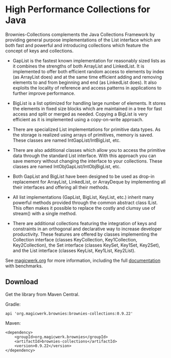 # High Performance Collections for Java


Brownies-Collections complements the Java Collections Framework by providing general purpose implementations of the List interface which are both fast and powerful and introducing collections which feature the concept of keys and collections.

-    GapList is the fastest known implementation for reasonably sized lists as it combines the strengths of both ArrayList and LinkedList. It is implemented to offer both efficient random access to elements by index (as ArrayList does) and at the same time efficient adding and removing elements to and from beginning and end (as LinkedList does). It also exploits the locality of reference and access patterns in applications to further improve performance.

-    BigList is a list optimized for handling large number of elements. It stores the elements in fixed size blocks which are maintained in a tree for fast access and split or merged as needed. Copying a BigList is very efficient as it is implemented using a copy-on-write approach.

-    There are specialized List implementations for primitive data types. As the storage is realized using arrays of primitives, memory is saved. These classes are named IntGapList/IntBigList, etc.

-    There are also additional classes which allow you to access the primitive data through the standard List interface. With this approach you can save memory without changing the interface to your collections. These classes are named IntObjGapList/IntObjBigList, etc.

-    Both GapList and BigList have been designed to be used as drop-in replacement for ArrayList, LinkedList, or ArrayDeque by implementing all their interfaces and offering all their methods.

-    All list implementations (GapList, BigList, KeyList, etc.) inherit many powerful methods provided through the common abstract class IList. This often makes it possible to replace the costly and clumsy use of stream() with a single method.

-    There are additional collections featuring the integration of keys and constraints in an orthogonal and declarative way to increase developer productivity. These features are offered by classes implementing the Collection interface (classes KeyCollection, Key1Collection, Key2Collection), the Set interface (classes KeySet, Key1Set, Key2Set), and the List interface (classes KeyList, Key1List, Key2List).


See [magicwerk.org](http://www.magicwerk.org/page-collections-overview.html) for more information,
including the full [documentation](http://www.magicwerk.org/page-collections-documentation.html) with benchmarks.



## Download

Get the library from Maven Central.

Gradle:

```
api 'org.magicwerk.brownies:brownies-collections:0.9.22' 
```

Maven:

```
<dependency>
	<groupId>org.magicwerk.brownies</groupId>
	<artifactId>brownies-collections</artifactId>
	<version>0.9.22</version>
</dependency>
```
